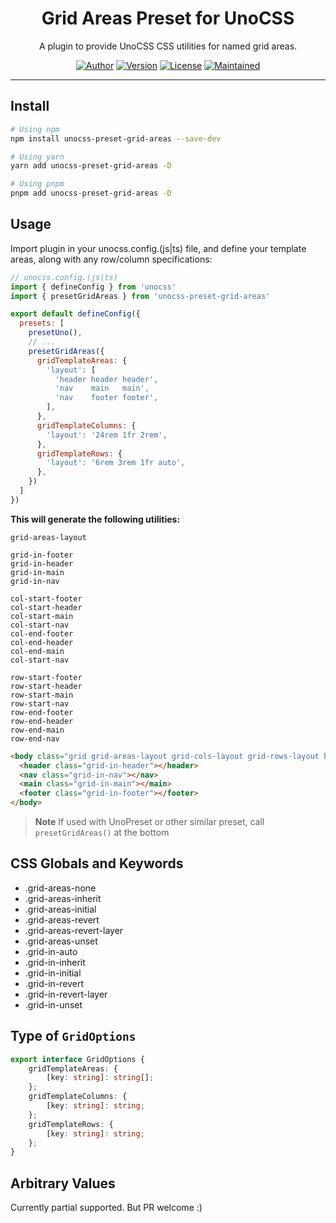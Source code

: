 <h1 align="center">Grid Areas Preset for UnoCSS</h1>
<p align="center">
  A plugin to provide UnoCSS CSS utilities for named grid areas.
</p>
<p align="center">
  <a href="https://chz.dev"><img src="https://img.shields.io/badge/Author-CHZ-black?style=for-the-badge" alt="Author"></a>
  <a href="https://www.npmjs.com/package/unocss-preset-grid-areas"><img src="https://img.shields.io/npm/v/unocss-preset-grid-areas?style=for-the-badge" alt="Version"></a>
  <a href="https://github.com/chz/unocss-preset-grid-areas/blob/dev/LICENSE"><img src="https://img.shields.io/github/license/chz/unocss-preset-grid-areas?sanitize=true&style=for-the-badge" alt="License"></a>
  <a href="https://www.npmjs.com/package/unocss-preset-grid-areas"><img src="https://img.shields.io/maintenance/yes/2023?style=for-the-badge" alt="Maintained"></a>
</p>

---

## Install
```sh
# Using npm
npm install unocss-preset-grid-areas --save-dev

# Using yarn
yarn add unocss-preset-grid-areas -D

# Using pnpm
pnpm add unocss-preset-grid-areas -D
```

## Usage

Import plugin in your unocss.config.(js|ts) file, and define your template areas, along with any row/column specifications:

```js
// unocss.config.(js|ts)
import { defineConfig } from 'unocss'
import { presetGridAreas } from 'unocss-preset-grid-areas'

export default defineConfig({
  presets: [
    presetUno(),
    // ...
    presetGridAreas({
      gridTemplateAreas: {
        'layout': [
          'header header header',
          'nav    main   main',
          'nav    footer footer',
        ],
      },
      gridTemplateColumns: {
        'layout': '24rem 1fr 2rem',
      },
      gridTemplateRows: {
        'layout': '6rem 3rem 1fr auto',
      },
    })
  ]
})
```
**This will generate the following utilities:**
```plain
grid-areas-layout

grid-in-footer
grid-in-header
grid-in-main
grid-in-nav

col-start-footer
col-start-header
col-start-main
col-start-nav
col-end-footer
col-end-header
col-end-main
col-start-nav

row-start-footer
row-start-header
row-start-main
row-start-nav
row-end-footer
row-end-header
row-end-main
row-end-nav
```

```html
<body class="grid grid-areas-layout grid-cols-layout grid-rows-layout h-full">
  <header class="grid-in-header"></header>
  <nav class="grid-in-nav"></nav>
  <main class="grid-in-main"></main>
  <footer class="grid-in-footer"></footer>
</body>
```

> **Note**
> If used with UnoPreset or other similar preset, call `presetGridAreas()` at the bottom

## CSS Globals and Keywords

* .grid-areas-none
* .grid-areas-inherit
* .grid-areas-initial
* .grid-areas-revert
* .grid-areas-revert-layer
* .grid-areas-unset
* .grid-in-auto
* .grid-in-inherit
* .grid-in-initial
* .grid-in-revert
* .grid-in-revert-layer
* .grid-in-unset

## Type of `GridOptions`

```ts
export interface GridOptions {
    gridTemplateAreas: {
        [key: string]: string[];
    };
    gridTemplateColumns: {
        [key: string]: string;
    };
    gridTemplateRows: {
        [key: string]: string;
    };
}
```

## Arbitrary Values

Currently partial supported. But PR welcome :)

